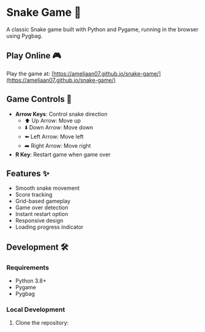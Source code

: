 # Snake Game 🐍

A classic Snake game built with Python and Pygame, running in the browser using Pygbag.

## Play Online 🎮

Play the game at: [https://ameliaan07.github.io/snake-game/](https://ameliaan07.github.io/snake-game/)

## Game Controls 🎯

- **Arrow Keys**: Control snake direction
  - ⬆️ Up Arrow: Move up
  - ⬇️ Down Arrow: Move down
  - ⬅️ Left Arrow: Move left
  - ➡️ Right Arrow: Move right
- **R Key**: Restart game when game over

## Features ✨

- Smooth snake movement
- Score tracking
- Grid-based gameplay
- Game over detection
- Instant restart option
- Responsive design
- Loading progress indicator

## Development 🛠️

### Requirements

- Python 3.8+
- Pygame
- Pygbag

### Local Development

1. Clone the repository: 